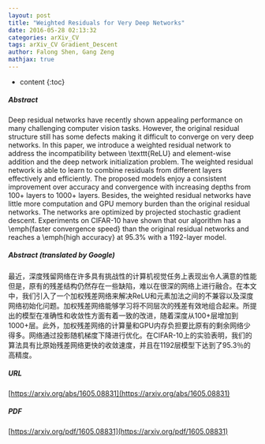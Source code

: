 ```yaml
---
layout: post
title: "Weighted Residuals for Very Deep Networks"
date: 2016-05-28 02:13:32
categories: arXiv_CV
tags: arXiv_CV Gradient_Descent
author: Falong Shen, Gang Zeng
mathjax: true
---
```


* content
{:toc}

##### Abstract
Deep residual networks have recently shown appealing performance on many challenging computer vision tasks. However, the original residual structure still has some defects making it difficult to converge on very deep networks. In this paper, we introduce a weighted residual network to address the incompatibility between \texttt{ReLU} and element-wise addition and the deep network initialization problem. The weighted residual network is able to learn to combine residuals from different layers effectively and efficiently. The proposed models enjoy a consistent improvement over accuracy and convergence with increasing depths from 100+ layers to 1000+ layers. Besides, the weighted residual networks have little more computation and GPU memory burden than the original residual networks. The networks are optimized by projected stochastic gradient descent. Experiments on CIFAR-10 have shown that our algorithm has a \emph{faster convergence speed} than the original residual networks and reaches a \emph{high accuracy} at 95.3\% with a 1192-layer model.

##### Abstract (translated by Google)
最近，深度残留网络在许多具有挑战性的计算机视觉任务上表现出令人满意的性能但是，原有的残差结构仍然存在一些缺陷，难以在很深的网络上进行融合。在本文中，我们引入了一个加权残差网络来解决ReLU和元素加法之间的不兼容以及深度网络初始化问题。加权残差网络能够学习将不同层次的残差有效地组合起来。所提出的模型在准确性和收敛性方面有着一致的改进，随着深度从100+层增加到1000+层。此外，加权残差网络的计算量和GPU内存负担要比原有的剩余网络少得多。网络通过投影随机梯度下降进行优化。在CIFAR-10上的实验表明，我们的算法具有比原始残差网络更快的收敛速度，并且在1192层模型下达到了95.3％的高精度。

##### URL
[https://arxiv.org/abs/1605.08831](https://arxiv.org/abs/1605.08831)

##### PDF
[https://arxiv.org/pdf/1605.08831](https://arxiv.org/pdf/1605.08831)

